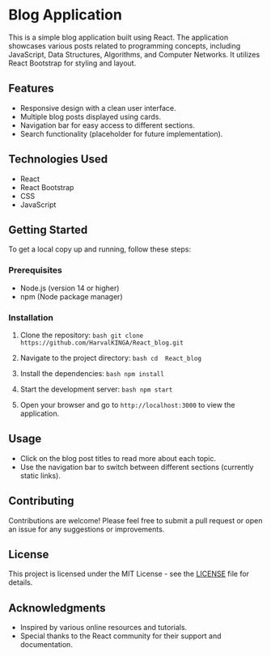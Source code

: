 # Blog Application

This is a simple blog application built using React. The application showcases various posts related to programming concepts, including JavaScript, Data Structures, Algorithms, and Computer Networks. It utilizes React Bootstrap for styling and layout.

## Features

- Responsive design with a clean user interface.
- Multiple blog posts displayed using cards.
- Navigation bar for easy access to different sections.
- Search functionality (placeholder for future implementation).

## Technologies Used

- React
- React Bootstrap
- CSS
- JavaScript

## Getting Started

To get a local copy up and running, follow these steps:

### Prerequisites

- Node.js (version 14 or higher)
- npm (Node package manager)

### Installation

1. Clone the repository:   ```bash
   git clone https://github.com/HarvalKINGA/React_blog.git   ```

2. Navigate to the project directory:   ```bash
   cd  React_blog  ```

3. Install the dependencies:   ```bash
   npm install   ```

4. Start the development server:   ```bash
   npm start   ```

5. Open your browser and go to `http://localhost:3000` to view the application.

## Usage

- Click on the blog post titles to read more about each topic.
- Use the navigation bar to switch between different sections (currently static links).

## Contributing

Contributions are welcome! Please feel free to submit a pull request or open an issue for any suggestions or improvements.

## License

This project is licensed under the MIT License - see the [LICENSE](LICENSE) file for details.

## Acknowledgments

- Inspired by various online resources and tutorials.
- Special thanks to the React community for their support and documentation.
 
 
